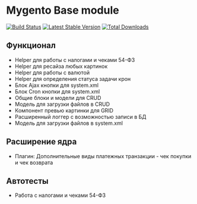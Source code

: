 # Mygento Base module

[![Build Status](https://travis-ci.com/mygento/module-base.svg?branch=v2.4)](https://travis-ci.com/mygento/module-base)
[![Latest Stable Version](https://poser.pugx.org/mygento/module-base/v/stable)](https://packagist.org/packages/mygento/module-base)
[![Total Downloads](https://poser.pugx.org/mygento/module-base/downloads)](https://packagist.org/packages/mygento/module-base)


## Функционал

* Helper для работы с налогами и чеками 54-ФЗ
* Helper для ресайза любых картинок
* Helper для работы с валютой
* Helper для определения статуса задачи крон
* Блок Ajax кнопки для system.xml
* Блок Cron кнопки для system.xml
* Общие блоки и модели для CRUD
* Модель для загрузки файлов в CRUD
* Компонент превью картинки для GRID
* Расширенный логгер с возможностью записи в БД
* Модель для загрузки файлов в system.xml

## Расширение ядра
* Плагин: Дополнительные виды платежных транзакции - чек покупки и чек возврата

## Автотесты
* Работа с налогами и чеками 54-ФЗ